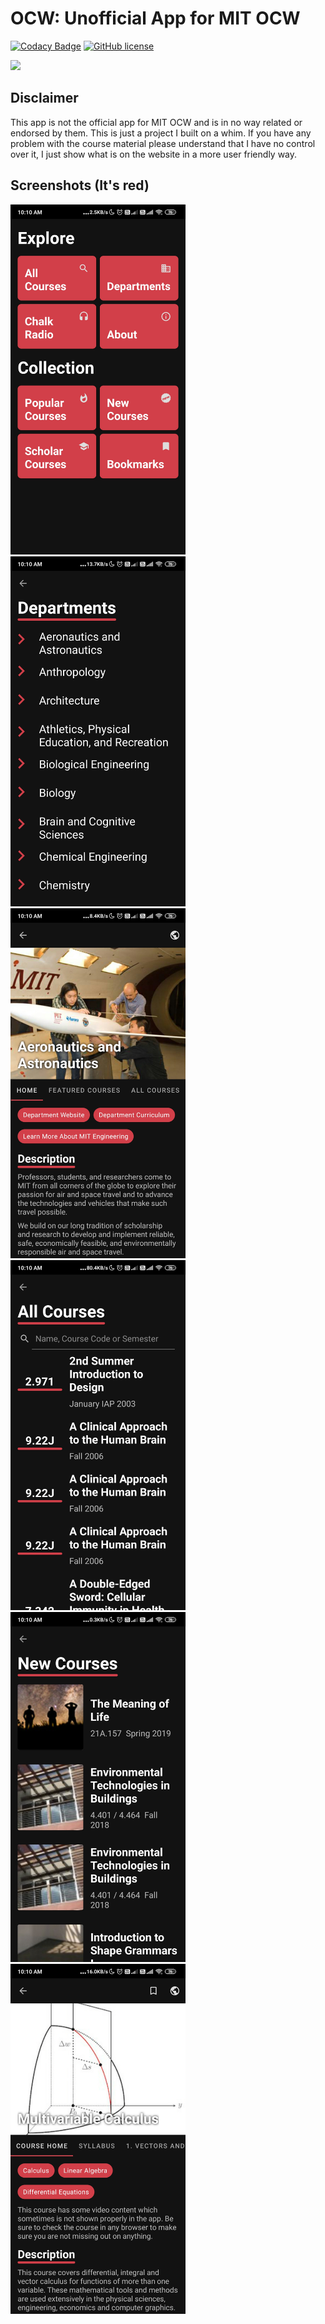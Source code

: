 # OCW: Unofficial App for MIT OCW
[![Codacy Badge](https://api.codacy.com/project/badge/Grade/85db112323ec4fa28f64b309cad6cd7b)](https://www.codacy.com/manual/yashx/OCW?utm_source=github.com&amp;utm_medium=referral&amp;utm_content=yashx/OCW&amp;utm_campaign=Badge_Grade)
[![GitHub license](https://img.shields.io/github/license/yashx/OCW)](https://github.com/yashx/OCW/blob/master/LICENSE)

<a href="https://play.google.com/store/apps/details?id=com.github.yashx.mit_ocw"><img src="https://play.google.com/intl/en_us/badges/images/generic/en_badge_web_generic.png" height="75"></a>
## Disclaimer
This app is not the official app for MIT OCW and is in no way related or endorsed by them. This is just a project I built on a whim. If you have any problem with the course material please understand that I have no control over it, I just show what is on the website in a more user friendly way.
## Screenshots (It's red)
<img src="/screenshots/ss1.jpg" width="280"/> <img src="/screenshots/ss2.jpg" width="280"/> <img src="/screenshots/ss3.jpg" width="280"/> <img src="/screenshots/ss4.jpg" width="280"/> <img src="/screenshots/ss5.jpg" width="280"/> <img src="/screenshots/ss6.jpg" width="280"/>
